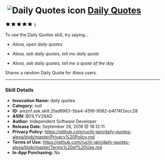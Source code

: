 # &nbsp;<img src="skill_icon" alt="Daily Quotes icon" width="36"> [Daily Quotes](http://alexa.amazon.com/#skills/amzn1.ask.skill.2fad6963-5be4-45f8-9582-b4f74f2ecc28)
![5 stars](../../images/ic_star_black_18dp_1x.png)![5 stars](../../images/ic_star_black_18dp_1x.png)![5 stars](../../images/ic_star_black_18dp_1x.png)![5 stars](../../images/ic_star_black_18dp_1x.png)![5 stars](../../images/ic_star_black_18dp_1x.png) 1

To use the Daily Quotes skill, try saying...

* *Alexa, open daily quotes*

* *Alexa, ask daily quotes, tell me daily quote*

* *Alexa, ask daily quotes, tell me a quote of the day*

Shares a random Daily Quote for Alexa users.

***

### Skill Details

* **Invocation Name:** daily quotes
* **Category:** null
* **ID:** amzn1.ask.skill.2fad6963-5be4-45f8-9582-b4f74f2ecc28
* **ASIN:** B01LYV28AD
* **Author:** Independent Software Developer
* **Release Date:** September 28, 2016 @ 18:12:11
* **Privacy Policy:** https://github.com/ruchi-jain/daily-quotes-alexa/blob/master/Privacy%20Policy.md
* **Terms of Use:** https://github.com/ruchi-jain/daily-quotes-alexa/blob/master/Terms%20of%20Use.md
* **In-App Purchasing:** No
